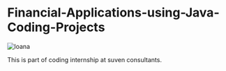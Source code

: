 # Financial-Applications-using-Java-Coding-Projects

![loana](https://user-images.githubusercontent.com/65859795/115555961-be526b80-a2cd-11eb-9f7a-f6ff0e4617a4.PNG)

This is part of coding internship at suven consultants.
